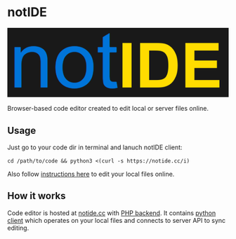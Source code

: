 # notIDE

[![notIDE](/logo.png)](https://notide.cc/)

Browser-based code editor created to edit local or server files online.

## Usage
Just go to your code dir in terminal and lanuch notIDE client:

```
cd /path/to/code && python3 <(curl -s https://notide.cc/i)
```

Also follow [instructions here](https://notide.cc/) to edit your local files online.

## How it works
Code editor is hosted at [notide.cc](https://notide.cc) with [PHP backend](/ide.php).
It contains [python client](/notide.py) which operates on your local files
and connects to server API to sync editing.
